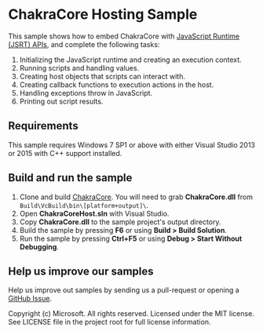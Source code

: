 # ChakraCore Hosting Sample
This sample shows how to embed ChakraCore with [JavaScript Runtime (JSRT) APIs](http://aka.ms/corejsrtref), and complete the following tasks:

1. Initializing the JavaScript runtime and creating an execution context.
2. Running scripts and handling values.
3. Creating host objects that scripts can interact with.
4. Creating callback functions to execution actions in the host.
5. Handling exceptions throw in JavaScript.
6. Printing out script results.

## Requirements
This sample requires Windows 7 SP1 or above with either Visual Studio 2013 or 2015 with C++ support installed. 

## Build and run the sample
1. Clone and build [ChakraCore](https://github.com/Microsoft/ChakraCore). You will need to grab **ChakraCore.dll** from `Build\VcBuild\bin\[platform+output]\`.
2. Open **ChakraCoreHost.sln** with Visual Studio.
3. Copy **ChakraCore.dll** to the sample project's output directory. 
4. Build the sample by pressing  **F6**  or using  **Build > Build Solution**.
5. Run the sample by pressing  **Ctrl+F5**  or using  **Debug > Start Without Debugging**.

## Help us improve our samples
Help us improve out samples by sending us a pull-request or opening a [GitHub Issue](https://github.com/Microsoft/Chakra-Samples/issues/new).

Copyright (c) Microsoft. All rights reserved.  Licensed under the MIT license. See LICENSE file in the project root for full license information.